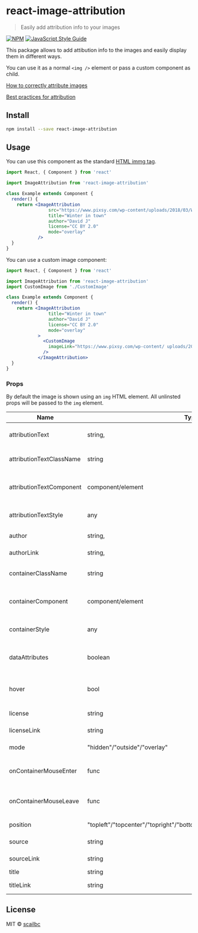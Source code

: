 # react-image-attribution

> Easily add attribution info to your images

[![NPM](https://img.shields.io/npm/v/react-image-attribution.svg)](https://www.npmjs.com/package/react-image-attribution) [![JavaScript Style Guide](https://img.shields.io/badge/code_style-standard-brightgreen.svg)](https://standardjs.com)

This package allows to add attibution info to the images and easily display them in different ways.

You can use it as a normal `<img />` element or pass a custom component as child.

[How to correctly attribute images](https://www.pixsy.com/academy/image-user/correctly-attribute-images/)

[Best practices for attribution](https://wiki.creativecommons.org/wiki/best_practices_for_attribution)

## Install

```bash
npm install --save react-image-attribution
```

## Usage

You can use this component as the standard [HTML immg tag](https://www.w3schools.com/tags/tag_img.asp).

```jsx
import React, { Component } from 'react'

import ImageAttribution from 'react-image-attribution'

class Example extends Component {
  render() {
    return <ImageAttribution
                src="https://www.pixsy.com/wp-content/uploads/2018/03/Winter-in-town-David-J-CC-BY-2.0.jpg"
                title="Winter in town"
                author="David J"
                license="CC BY 2.0"
                mode="overlay"
            />
  }
}
```

You can use a custom image component:

```jsx
import React, { Component } from 'react'

import ImageAttribution from 'react-image-attribution'
import CustomImage from './CustomImage'

class Example extends Component {
  render() {
    return <ImageAttribution
                title="Winter in town"
                author="David J"
                license="CC BY 2.0"
                mode="overlay"
            >
              <CustomImage
                imageLink="https://www.pixsy.com/wp-content/ uploads/2018/03/Winter-in-town-David-J-CC-BY-2.0.jpg"
              />
            </ImageAttribution>
  }
}
```

### Props

By default the image is shown using an `img` HTML element. All unlinsted props will be passed to the `img` element.

| Name | Type | Deafult | Description |
| - | - | - | - |
| attributionText | string, | null | Replace the attribution text with a custom text |
| attributionTextClassName | string | null | Class assigned to the attribution text element |
| attributionTextComponent | component/element | "figcaption" | Custom component or html element used for the attribution text|
| attributionTextStyle | any | null | Style assigned to the attribution text element |
| author | string, | null | Picture's author name |
| authorLink | string, | null | Link assigned to the `author` text |
| containerClassName | string | null | Class of the img container, not used with `mode: hidden` |
| containerComponent | component/element | "figure" | Component/element of the img container, not used with `mode: hidden` |
| containerStyle | any | null | Style  of the img container, not used with `mode: hidden`|
| dataAttributes | boolean | true | If true add picture informations as [data-* attributes](https://www.w3schools.com/tags/att_global_data.asp) to the img element |
| hover | bool | false | If true, show attribution text only when the mouse is hover the image |
| license | string | null | License applied to the picture |
| licenseLink | string | null | Link assigned to the `license` text |
| mode | "hidden"/"outside"/"overlay" | "overlay" | Mode to display the attribution text |
| onContainerMouseEnter | func | null | `onMouseEnter` listener of the img container, not used with `mode: hidden` |
| onContainerMouseLeave | func | null | `onMouseLeave` listener of the img container, not used with `mode: hidden` |
| position | "topleft"/"topcenter"/"topright"/"bottomleft"/"bottomcenter"/"bottomright" | "bottomright" | Position of the attribution text |
| source | string | null | Source of the picture |
| sourceLink | string | null | Link assigned to the `source` text |
| title | string | null | Title of the picture |
| titleLink | string | null | Link assigned to the `title` text |

## License

MIT © [scailbc](https://github.com/scailbc)

